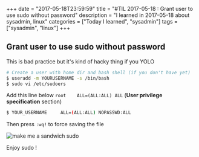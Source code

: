 +++
date = "2017-05-18T23:59:59"
title = "#TIL 2017-05-18 : Grant user to use sudo without password"
description = "I learned in 2017-05-18 about sysadmin, linux"
categories = ["Today I learned", "sysadmin"]
tags = ["sysadmin", "linux"]
+++



## Grant user to use sudo without password

This is bad practice but it's kind of hacky thing if you YOLO

```bash
# Create a user with home dir and bash shell (if you don't have yet)
$ useradd -m YOURUSERNAME -s /bin/bash
$ sudo vi /etc/sudoers
```

Add this line below `root    ALL=(ALL:ALL) ALL` (**User privilege specification** section)

```bash
$ YOUR_USERNAME     ALL=(ALL:ALL) NOPASSWD:ALL
```

Then press `:wq!` to force saving the file

![make me a sandwich sudo](https://imgs.xkcd.com/comics/sandwich.png)

Enjoy sudo !
